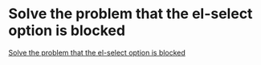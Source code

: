 # Solve the problem that the el-select option is blocked
[Solve the problem that the el-select option is blocked](https://aiwithcloud.com/2022/09/15/solve_the_problem_that_the_el_select_option_is_blocked/)